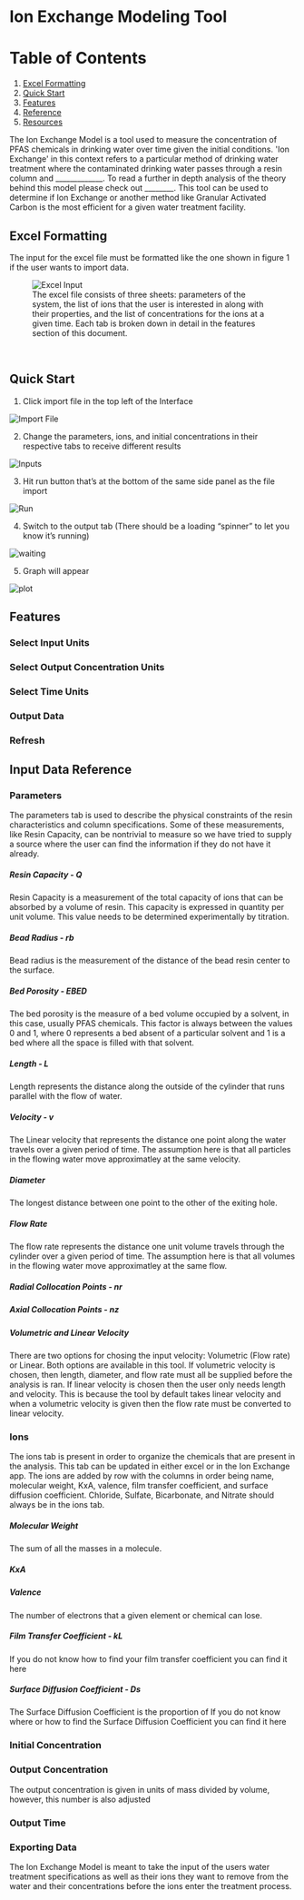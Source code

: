 # Ion Exchange Modeling Tool

# Table of Contents
1. [Excel Formatting](#Excel)
2. [Quick Start](#QuickStart)
3. [Features](#Features)
4. [Reference](#Reference)
5. [Resources](#Resources)

The Ion Exchange Model is a tool used to measure the concentration of PFAS chemicals in drinking water over time given the initial conditions. 'Ion Exchange' in this context refers to a particular method of drinking water treatment where the contaminated drinking water passes through a resin column and _____________. To read a further in depth analysis of the theory behind this model please check out ________.  This tool can be used to determine if Ion Exchange or another method like Granular Activated Carbon is the most efficient for a given water treatment facility.

## Excel Formatting <a name="Excel"></a>
The input for the excel file must be formatted like the one shown in figure 1 if the user wants to import data.

<figure>
    <img src="DocumentPics/excel.png"
         alt="Excel Input">
    <figcaption>The excel file consists of three sheets: parameters of the system, the list of ions that the user is interested in along with their properties, and the list of concentrations for the ions at a given time. Each tab is broken down in detail in the features section of this document.</figcaption>
</figure>

&nbsp;

## Quick Start <a name="QuickStart"></a>

1. Click import file in the top left of the Interface

![Import File](DocumentPics/browse.png)

2. Change the parameters, ions, and initial concentrations in their respective tabs to receive different results

![Inputs](DocumentPics/inputs.png)

3.	Hit run button that’s at the bottom of the same side panel as the file import

![Run](DocumentPics/run_analysis.png)

4.	Switch to the output tab (There should be a loading “spinner” to let you know it’s running)

![waiting](DocumentPics/waiting.png)

5.	Graph will appear

![plot](DocumentPics/plot.png)

## Features <a name="Features"></a>

### Select Input Units

### Select Output Concentration Units

### Select Time Units

### Output Data

### Refresh


## Input Data Reference <a name="Reference"></a>

### Parameters

The parameters tab is used to describe the physical constraints of the resin characteristics and column specifications. Some of these measurements, like Resin Capacity, can be nontrivial to measure so we have tried to supply a source where the user can find the information if they do not have it already.

##### **Resin Capacity - Q**
Resin Capacity is a measurement of the total capacity of ions that can be absorbed by a volume of resin. This capacity is expressed in quantity per unit volume. This value needs to be determined experimentally by titration.

##### **Bead Radius - rb**
Bead radius is the measurement of the distance of the bead resin center to the surface.

##### **Bed Porosity - EBED**
The bed porosity is the measure of a bed volume occupied by a solvent, in this case, usually PFAS chemicals. This factor is always between the values 0 and 1, where 0 represents a bed absent of a particular solvent and 1 is a bed where all the space is filled with that solvent.

##### **Length - L**
Length represents the distance along the outside of the cylinder that runs parallel with the flow of water.

##### **Velocity - v**
The Linear velocity that represents the distance one point along the water travels over a given period of time. The assumption here is that all particles in the flowing water move approximatley at the same velocity.

##### **Diameter**
The longest distance between one point to the other of the exiting hole.

##### **Flow Rate**
The flow rate represents the distance one unit volume travels through the cylinder over a given period of time. The assumption here is that all volumes in the flowing water move approximatley at the same flow.


##### **Radial Collocation Points - nr**
##### **Axial Collocation Points - nz**
##### **Volumetric and Linear Velocity**
There are two options for chosing the input velocity: Volumetric (Flow rate) or Linear. Both options are available in this tool. If volumetric velocity is chosen, then length, diameter, and flow rate must all be supplied before the analysis is ran. If linear velocity is chosen then the user only needs length and velocity. This is because the tool by default takes linear velocity and when a volumetric velocity is given then the flow rate must be converted to linear velocity.

### Ions
The ions tab is present in order to organize the chemicals that are present in the analysis. This tab can be updated in either excel or in the Ion Exchange app. The ions are added by row with the columns in order being name, molecular weight, KxA, valence, film transfer coefficient, and surface diffusion coefficient. Chloride, Sulfate, Bicarbonate, and Nitrate should always be in the ions tab.


##### Molecular Weight
The sum of all the masses in a molecule.
##### KxA

##### Valence
The number of electrons that a given element or chemical can lose.

##### **Film Transfer Coefficient - kL**
If you do not know how to find your film transfer coefficient you can find it here

##### **Surface Diffusion Coefficient - Ds**
The Surface Diffusion Coefficient is the proportion of 
If you do not know where or how to find the Surface Diffusion Coefficient you can find it here

### Initial Concentration



### Output Concentration
The output concentration is given in units of mass divided by volume, however, this number is also adjusted 
### Output Time
### Exporting Data


The Ion Exchange Model is meant to take the input of the users water treatment specifications as well as their ions they want to remove from the water and their concentrations before the ions enter the treatment process.



